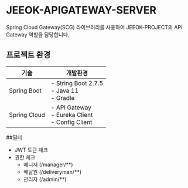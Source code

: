 # JEEOK-APIGATEWAY-SERVER
Spring Cloud Gateway(SCG) 라이브러리를 사용하여 JEEOK-PROJECT의 API Gateway 역할을 담당합니다.

## 프로젝트 환경
| 기술 | 개발환경 |
| --- | --- |
| Spring Boot | - String Boot 2.7.5 </br> - Java 11 </br> - Gradle |
| Spring Cloud | - API Gateway </br> - Eureka Client </br> - Config Client |

##필터
- JWT 토큰 체크
- 권한 체크
  - 매니저 (/manager/**)
  - 배달원 (/deliveryman/**)
  - 관리자 (/admin/**)